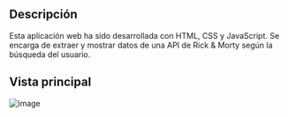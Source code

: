 ## Descripción
Esta aplicación web ha sido desarrollada con HTML, CSS y JavaScript. Se encarga de extraer y mostrar datos de una API de Rick & Morty según la búsqueda del usuario.

## Vista principal
![image](https://github.com/dannycastilloo/Rick-Morty/assets/76531494/e079b4d1-046d-4e31-bb75-9f49aeee50f5)
